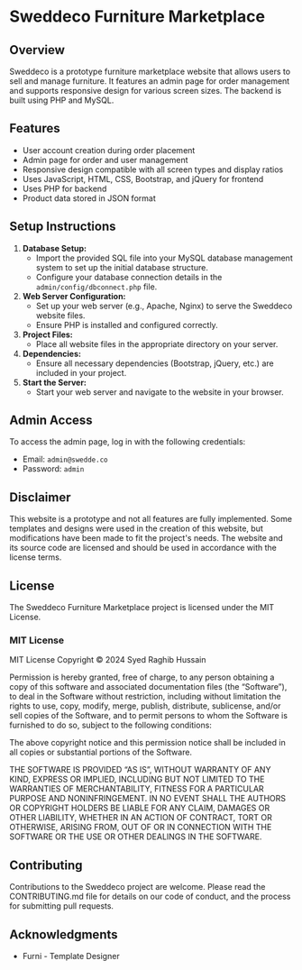 # Sweddeco Furniture Marketplace

## Overview
Sweddeco is a prototype furniture marketplace website that allows users to sell and manage furniture. It features an admin page for order management and supports responsive design for various screen sizes. The backend is built using PHP and MySQL.

## Features
- User account creation during order placement
- Admin page for order and user management
- Responsive design compatible with all screen types and display ratios
- Uses JavaScript, HTML, CSS, Bootstrap, and jQuery for frontend
- Uses PHP for backend
- Product data stored in JSON format

## Setup Instructions
1. **Database Setup:**
    - Import the provided SQL file into your MySQL database management system to set up the initial database structure.
    - Configure your database connection details in the `admin/config/dbconnect.php` file.
2. **Web Server Configuration:**
    - Set up your web server (e.g., Apache, Nginx) to serve the Sweddeco website files.
    - Ensure PHP is installed and configured correctly.
3. **Project Files:**
    - Place all website files in the appropriate directory on your server.
4. **Dependencies:**
    - Ensure all necessary dependencies (Bootstrap, jQuery, etc.) are included in your project.
5. **Start the Server:**
    - Start your web server and navigate to the website in your browser.

## Admin Access
To access the admin page, log in with the following credentials:
- Email: `admin@swedde.co`
- Password: `admin`

## Disclaimer
This website is a prototype and not all features are fully implemented. Some templates and designs were used in the creation of this website, but modifications have been made to fit the project's needs. The website and its source code are licensed and should be used in accordance with the license terms.

## License

The Sweddeco Furniture Marketplace project is licensed under the MIT License.

### MIT License

MIT License Copyright © 2024 Syed Raghib Hussain

Permission is hereby granted, free of charge, to any person obtaining a copy of this software and associated documentation files (the “Software”), to deal in the Software without restriction, including without limitation the rights to use, copy, modify, merge, publish, distribute, sublicense, and/or sell copies of the Software, and to permit persons to whom the Software is furnished to do so, subject to the following conditions:

The above copyright notice and this permission notice shall be included in all copies or substantial portions of the Software.

THE SOFTWARE IS PROVIDED “AS IS”, WITHOUT WARRANTY OF ANY KIND, EXPRESS OR IMPLIED, INCLUDING BUT NOT LIMITED TO THE WARRANTIES OF MERCHANTABILITY, FITNESS FOR A PARTICULAR PURPOSE AND NONINFRINGEMENT. IN NO EVENT SHALL THE AUTHORS OR COPYRIGHT HOLDERS BE LIABLE FOR ANY CLAIM, DAMAGES OR OTHER LIABILITY, WHETHER IN AN ACTION OF CONTRACT, TORT OR OTHERWISE, ARISING FROM, OUT OF OR IN CONNECTION WITH THE SOFTWARE OR THE USE OR OTHER DEALINGS IN THE SOFTWARE.

## Contributing
Contributions to the Sweddeco project are welcome. Please read the CONTRIBUTING.md file for details on our code of conduct, and the process for submitting pull requests.

## Acknowledgments
- Furni - Template Designer